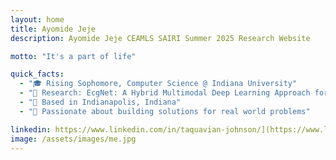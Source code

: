 ```yaml
---
layout: home
title: Ayomide Jeje
description: Ayomide Jeje CEAMLS SAIRI Summer 2025 Research Website

motto: "It's a part of life"

quick_facts:
  - "🎓 Rising Sophomore, Computer Science @ Indiana University"
  - "🔬 Research: EcgNet: A Hybrid Multimodal Deep Learning Approach for Cardiovascular Disease (CVD) Diagnosis"
  - "📍 Based in Indianapolis, Indiana"
  - "🚀 Passionate about building solutions for real world problems"

linkedin: https://www.linkedin.com/in/taquavian-johnson/](https://www.linkedin.com/in/ayomide-jeje-7a4995266/
image: /assets/images/me.jpg
---
```

